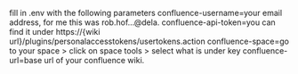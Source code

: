 
fill in .env with the following parameters
confluence-username=your email address, for me this was rob.hof...@dela.
confluence-api-token=you can find it under https://{wiki url}/plugins/personalaccesstokens/usertokens.action
confluence-space=go to your space > click on space tools > select what is under key
confluence-url=base url of your confluence wiki. 